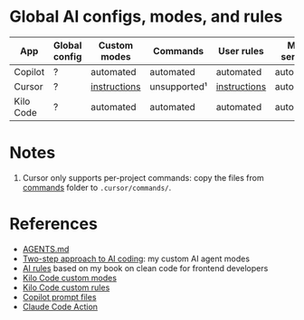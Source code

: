 # Global AI configs, modes, and rules

| App | Global config | Custom modes | Commands | User rules | MCP servers |
| --- | --- | --- | --- | --- | --- |
| Copilot | ? | automated | automated | automated | automated |
| Cursor | ? | [instructions](https://github.com/sapegin/two-step-ai-coding-modes/tree/main?tab=readme-ov-file#cursor-custom-modes) | unsupported¹ | [instructions](https://github.com/sapegin/washingcode-book/blob/master/ai/Readme.md#cursor) | automated |
| Kilo Code | ? | automated | automated | automated | automated |

# Notes

1. Cursor only supports per-project commands: copy the files from [commands](./commands) folder to `.cursor/commands/`.

# References

- [AGENTS.md](https://agents.md/)
- [Two-step approach to AI coding](https://github.com/sapegin/two-step-ai-coding-modes): my custom AI agent modes
- [AI rules](https://github.com/sapegin/washingcode-book/tree/master/ai) based on my book on clean code for frontend developers
- [Kilo Code custom modes](https://kilocode.ai/docs/features/custom-modes)
- [Kilo Code custom rules](https://kilocode.ai/docs/advanced-usage/custom-rules)
- [Copilot prompt files](https://code.visualstudio.com/docs/copilot/customization/prompt-files)
- [Claude Code Action](https://github.com/anthropics/claude-code-action)
